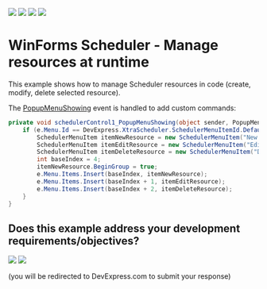 <!-- default badges list -->
![](https://img.shields.io/endpoint?url=https://codecentral.devexpress.com/api/v1/VersionRange/128635548/24.2.1%2B)
[![](https://img.shields.io/badge/Open_in_DevExpress_Support_Center-FF7200?style=flat-square&logo=DevExpress&logoColor=white)](https://supportcenter.devexpress.com/ticket/details/E3201)
[![](https://img.shields.io/badge/📖_How_to_use_DevExpress_Examples-e9f6fc?style=flat-square)](https://docs.devexpress.com/GeneralInformation/403183)
[![](https://img.shields.io/badge/💬_Leave_Feedback-feecdd?style=flat-square)](#does-this-example-address-your-development-requirementsobjectives)
<!-- default badges end -->
# WinForms Scheduler - Manage resources at runtime

This example shows how to manage Scheduler resources in code (create, modify, delete selected resource).

The [PopupMenuShowing](https://docs.devexpress.com/WindowsForms/DevExpress.XtraScheduler.SchedulerControl.PopupMenuShowing) event is handled to add custom commands:

```csharp
private void schedulerControl1_PopupMenuShowing(object sender, PopupMenuShowingEventArgs e) {
    if (e.Menu.Id == DevExpress.XtraScheduler.SchedulerMenuItemId.DefaultMenu) {
        SchedulerMenuItem itemNewResource = new SchedulerMenuItem("New Resource", OnAddResource);
        SchedulerMenuItem itemEditResource = new SchedulerMenuItem("Edit Resource", OnEditResource);
        SchedulerMenuItem itemDeleteResource = new SchedulerMenuItem("Delete Resource", OnDeleteResource);
        int baseIndex = 4;
        itemNewResource.BeginGroup = true;
        e.Menu.Items.Insert(baseIndex, itemNewResource);
        e.Menu.Items.Insert(baseIndex + 1, itemEditResource);
        e.Menu.Items.Insert(baseIndex + 2, itemDeleteResource);
    }
}
```
<!-- feedback -->
## Does this example address your development requirements/objectives?

[<img src="https://www.devexpress.com/support/examples/i/yes-button.svg"/>](https://www.devexpress.com/support/examples/survey.xml?utm_source=github&utm_campaign=winforms-scheduler-manage-resources-runtime&~~~was_helpful=yes) [<img src="https://www.devexpress.com/support/examples/i/no-button.svg"/>](https://www.devexpress.com/support/examples/survey.xml?utm_source=github&utm_campaign=winforms-scheduler-manage-resources-runtime&~~~was_helpful=no)

(you will be redirected to DevExpress.com to submit your response)
<!-- feedback end -->
